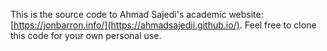 This is the source code to Ahmad Sajedi's academic website: [https://jonbarron.info/](https://ahmadsajedii.github.io/). Feel free to clone this code for your own personal use.
